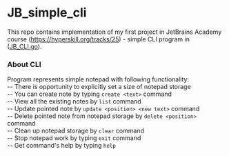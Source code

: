 # JB_simple_cli
This repo contains implementation of my first project in JetBrains Academy course (https://hyperskill.org/tracks/25) - simple CLI program in ([JB_CLI.go](./JB_CLI.go)).

### About CLI
Program represents simple notepad with following functionality:  
-- There is opportunity to explicitly set a size of notepad storage  
-- You can create note by typing `create <text>` command  
-- View all the existing notes by `list` command  
-- Update pointed note by `update <position> <new text>` command  
-- Delete pointed note from notepad storage by `delete <position>` command  
-- Clean up notepad storage by `clear` command  
-- Stop notepad work by typing `exit` command  
-- Get command's help by typing `help`
